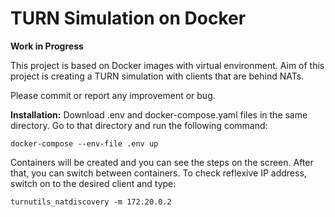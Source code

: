 # TURN Simulation on Docker

**Work in Progress**

This project is based on Docker images with virtual environment. Aim of this project is creating a TURN simulation with clients that are behind NATs.

Please commit or report any improvement or bug. 

**Installation:**
Download .env and docker-compose.yaml files in the same directory. Go to that directory and run the following command:

```
docker-compose --env-file .env up
```
Containers will be created and you can see the steps on the screen. After that, you can switch between containers.
To check reflexive IP address, switch on to the desired client and type:
```
turnutils_natdiscovery -m 172.20.0.2
```
